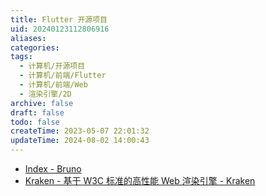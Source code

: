 ```yaml
---
title: Flutter 开源项目
uid: 20240123112806916
aliases: 
categories: 
tags:
  - 计算机/开源项目
  - 计算机/前端/Flutter
  - 计算机/前端/Web
  - 渲染引擎/2D
archive: false
draft: false
todo: false
createTime: 2023-05-07 22:01:32
updateTime: 2024-08-02 14:00:43
---
```


- [Index - Bruno](https://bruno.ke.com/page/)
- [Kraken - 基于 W3C 标准的高性能 Web 渲染引擎 - Kraken](https://openkraken.com/)
